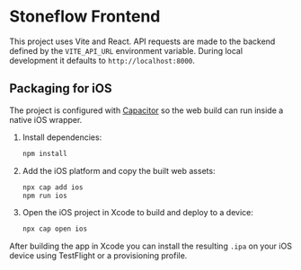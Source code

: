 # Stoneflow Frontend

This project uses Vite and React. API requests are made to the backend defined by
the `VITE_API_URL` environment variable. During local development it defaults to
`http://localhost:8000`.

## Packaging for iOS

The project is configured with [Capacitor](https://capacitorjs.com) so the web
build can run inside a native iOS wrapper.

1. Install dependencies:

   ```bash
   npm install
   ```

2. Add the iOS platform and copy the built web assets:

   ```bash
   npx cap add ios
   npm run ios
   ```

3. Open the iOS project in Xcode to build and deploy to a device:

   ```bash
   npx cap open ios
   ```

After building the app in Xcode you can install the resulting `.ipa` on your
iOS device using TestFlight or a provisioning profile.
